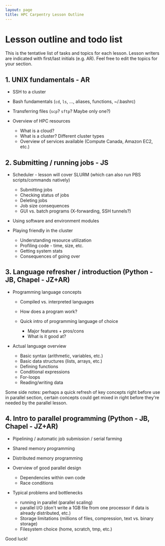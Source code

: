 ```yaml
---
layout: page
title: HPC Carpentry Lesson Outline
---
```


# Lesson outline and todo list

This is the tentative list of tasks and topics for each lesson. Lesson writers
are indicated with first/last initials (e.g. AR). Feel free to edit the topics
for your section.

## 1. UNIX fundamentals - AR

* SSH to a cluster
* Bash fundamentals (`cd`, `ls`, ..., aliases, functions, ~/.bashrc)
* Transferring files (`scp`? `sftp`? Maybe only one?)
* Overview of HPC resources

	* What is a cloud?
	* What is a cluster? Different cluster types
	* Overview of services available (Compute Canada, Amazon EC2, etc.)

## 2. Submitting / running jobs - JS

* Scheduler - lesson will cover SLURM (which can also run PBS scripts/commands
  natively)

	* Submitting jobs
	* Checking status of jobs
	* Deleting jobs
	* Job size consequences
	* GUI vs. batch programs (X-forwarding, SSH tunnels?)

* Using software and environment modules
* Playing friendly in the cluster

	* Understanding resource utilization
	* Profiling code - time, size, etc.
	* Getting system stats
	* Consequences of going over

## 3. Language refresher / introduction (Python - JB, Chapel - JZ+AR)

* Programming language concepts

	* Compiled vs. interpreted languages
	* How does a program work?
	* Quick intro of programming language of choice

		* Major features + pros/cons
		* What is it good at? 

* Actual language overview

	* Basic syntax (arithmetic, variables, etc.)
	* Basic data structures (lists, arrays, etc.)
	* Defining functions
	* Conditional expressions
	* For-loops
	* Reading/writing data

Some side notes: perhaps a quick refresh of key concepts right before use in
parallel section, certain concepts could get mixed in right before they're
needed by the parallel lesson.

## 4. Intro to parallel programming (Python - JB, Chapel - JZ+AR)

* Pipelining / automatic job submission / serial farming
* Shared memory programming
* Distributed memory programming
* Overview of good parallel design

	* Dependencies within own code
	* Race conditions

* Typical problems and bottlenecks

	* running in parallel (parallel scaling)
	* parallel I/O (don't write a 1GB file from one processor if data is
      already distributed, etc.)
	* Storage limitations (millions of files, compression, text vs. binary
      storage)
	* Filesystem choice (home, scratch, tmp, etc.)


Good luck!
